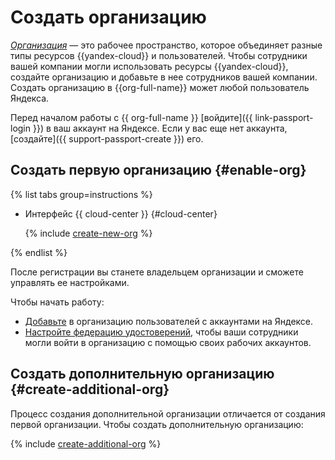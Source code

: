 # Создать организацию

[_Организация_](../../overview/roles-and-resources.md) — это рабочее пространство, которое объединяет разные типы ресурсов {{yandex-cloud}} и пользователей. Чтобы сотрудники вашей компании могли использовать ресурсы {{yandex-cloud}}, создайте организацию и добавьте в нее сотрудников вашей компании. Создать организацию в {{org-full-name}} может любой пользователь Яндекса.

Перед началом работы с {{ org-full-name }} [войдите]({{ link-passport-login }}) в ваш аккаунт на Яндексе. Если у вас еще нет аккаунта, [создайте]({{ support-passport-create }}) его.


## Создать первую организацию {#enable-org}

{% list tabs group=instructions %}

- Интерфейс {{ cloud-center }} {#cloud-center}

  {% include [create-new-org](../../_includes/organization/create-new-org.md) %}

{% endlist %}

После регистрации вы станете владельцем организации и сможете управлять ее настройками.

Чтобы начать работу:

- [Добавьте](./add-account.md) в организацию пользователей с аккаунтами на Яндексе.
- [Настройте федерацию удостоверений](../concepts/add-federation.md), чтобы ваши сотрудники могли войти в организацию с помощью своих рабочих аккаунтов.


## Создать дополнительную организацию {#create-additional-org}

Процесс создания дополнительной организации отличается от создания первой организации. Чтобы создать дополнительную организацию:

{% include [create-additional-org](../../_includes/organization/create-additional-org.md) %}